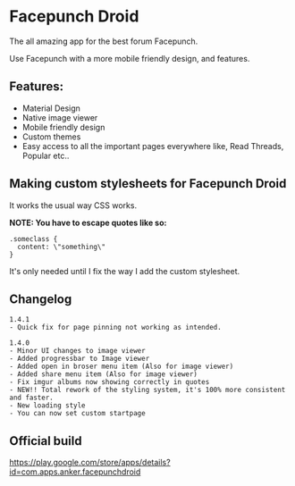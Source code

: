 # Facepunch Droid
The all amazing app for the best forum Facepunch.

Use Facepunch with a more mobile friendly design, and features.

## Features:
- Material Design 
- Native image viewer 
- Mobile friendly design 
- Custom themes 
- Easy access to all the important pages everywhere like, Read Threads, Popular etc..

## Making custom stylesheets for Facepunch Droid
It works the usual way CSS works. 

**NOTE: You have to escape quotes like so:**

    .someclass {
      content: \"something\"
    }
It's only needed until I fix the way I add the custom stylesheet.

## Changelog
    1.4.1
    - Quick fix for page pinning not working as intended.
        
    1.4.0
    - Minor UI changes to image viewer
    - Added progressbar to Image viewer
    - Added open in broser menu item (Also for image viewer)
    - Added share menu item (Also for image viewer)
    - Fix imgur albums now showing correctly in quotes
    - NEW!! Total rework of the styling system, it's 100% more consistent and faster.
    - New loading style
    - You can now set custom startpage

## Official build
https://play.google.com/store/apps/details?id=com.apps.anker.facepunchdroid

